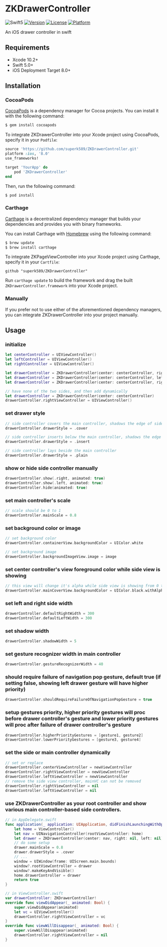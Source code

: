 # ZKDrawerController
![Swift5](https://img.shields.io/badge/Swift-5.0-orange.svg?style=flat)
[![Version](https://img.shields.io/cocoapods/v/ZKDrawerController.svg?style=flat)](http://cocoapods.org/pods/ZKDrawerController)
[![License](https://img.shields.io/cocoapods/l/ZKDrawerController.svg?style=flat)](http://cocoapods.org/pods/ZKDrawerController)
[![Platform](https://img.shields.io/cocoapods/p/ZKDrawerController.svg?style=flat)](http://cocoapods.org/pods/ZKDrawerController)  

An iOS drawer controller in swift

## Requirements
* Xcode 10.2+
* Swift 5.0+
* iOS Deployment Target 8.0+

## Installation

### CocoaPods

[CocoaPods](http://cocoapods.org) is a dependency manager for Cocoa projects. You can install it with the following command:

```bash
$ gem install cocoapods
```
To integrate ZKDrawerController into your Xcode project using CocoaPods, specify it in your `Podfile`:

```ruby
source 'https://github.com/superk589/ZKDrawerController.git'
platform :ios, '8.0'
use_frameworks!

target 'YourApp' do
    pod 'ZKDrawerController'
end
```

Then, run the following command:

```bash
$ pod install
```

### Carthage

[Carthage](https://github.com/Carthage/Carthage) is a decentralized dependency manager that builds your dependencies and provides you with binary frameworks.

You can install Carthage with [Homebrew](http://brew.sh/) using the following command:

```bash
$ brew update
$ brew install carthage
```

To integrate ZKPageViewController into your Xcode project using Carthage, specify it in your `Cartfile`:

```ogdl
github "superk589/ZKDrawerController"
```

Run `carthage update` to build the framework and drag the built `ZKDrawerController.framework` into your Xcode project.

### Manually

If you prefer not to use either of the aforementioned dependency managers, you can integrate ZKDrawerController into your project manually.


## Usage

### initialize
```swift
let centerController = UIViewController()
let leftController = UIViewController()
let rightController = UIViewController()

let drawerController = ZKDrawerController(center: centerController, right: rightController)
let drawerController = ZKDrawerController(center: centerController, left: leftController)
let drawerController = ZKDrawerController(center: centerController, right: rightController, left: leftController)

// have none of the two sides, and then add dynamically
let drawerController = ZKDrawerController(center: centerController)
drawerController.rightViewController = UIViewController()
```
### set drawer style
```swift
// side controller covers the main controller, shadows the edge of side controllers' view
drawerController.drawerStyle = .cover

// side controller inserts below the main controller, shadows the edge of main controller's view
drawerController.drawerStyle = .insert

// side controller lays beside the main controller
drawerController.drawerStyle = .plain
```

### show or hide side controller manually
```swift
drawerController.show(.right, animated: true)
drawerController.show(.left, animated: true)
drawerController.hide(animated: true)
```

### set main controller's scale
```swift
// scale should be 0 to 1
drawerController.mainScale = 0.8
```

### set background color or image
```swift
// set background color
drawerController.containerView.backgroundColor = UIColor.white

// set background image
drawerController.backgroundImageView.image = image
```

### set center controller's view foreground color while side view is showing
```swift
// this view will change it's alpha while side view is showing from 0 to 1
drawerController.mainCoverView.backgroundColor = UIColor.black.withAlphaComponent(0.5)
```

### set left and right side width
```swift
drawerController.defaultRightWidth = 300
drawerController.defaultLeftWidth = 300

```
### set shadow width
```swift
drawerController.shadowWidth = 5
```

### set gesture recognizer width in main controller
```swift
drawerController.gestureRecognizerWidth = 40
```

### should require failure of navigation pop gesture, default true (if setting false, showing left drawer gesture will have higher priority)
```swift
drawerController.shouldRequireFailureOfNavigationPopGesture = true
```

### setup gestures priority, higher priority gestures will proc before drawer controller's gesture and lower priority gestures will proc after failure of drawer controller's gesture
```swift
drawerController.higherPriorityGestures = [gesture1, gesture2]
drawerController.lowerPriorityGestures = [gesture3, gesture4]
```

### set the side or main controller dynamically
```swift
// set or replace
drawerController.centerViewController = newViewController
drawerController.rightViewController = newViewController
drawerController.leftViewController = newViewController
// remove the side view controller, mainVC can not be removed
drawerController.rightViewController = nil
drawerController.leftViewController = nil
```

### use ZKDrawerController as your root controller and show various main controller-based side controllers.
```swift
// in AppDelegate.swift
func application(_ application: UIApplication, didFinishLaunchingWithOptions launchOptions: [UIApplicationLaunchOptionsKey: Any]?) -> Bool {
    let home = ViewController()
    let nav = UINavigationController(rootViewController: home)
    let drawer = ZKDrawerController(center: nav, right: nil, left: nil)
    // do some setup
    drawer.mainScale = 0.8
    drawer.drawerStyle = .cover
    // ...
    window = UIWindow(frame: UIScreen.main.bounds)
    window?.rootViewController = drawer
    window?.makeKeyAndVisible()
    home.drawerController = drawer
    return true
}

// in ViewController.swift
var drawerController: ZKDrawerController!
override func viewDidAppear(_ animated: Bool) {
    super.viewDidAppear(animated)
    let vc = UIViewController()
    drawerController.rightViewController = vc
}
override func viewWillDisappear(_ animated: Bool) {
    super.viewWillDisappear(animated)
    drawerController.rightViewController = nil   
}
```
